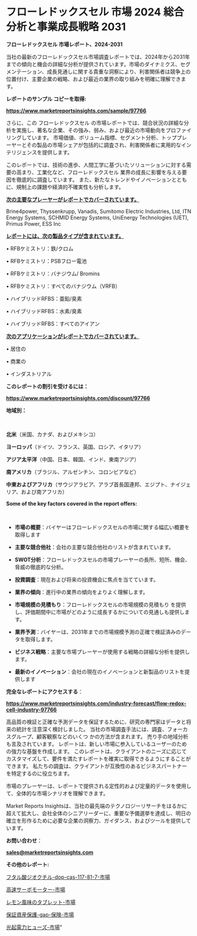 # フローレドックスセル 市場 2024 総合分析と事業成長戦略 2031

<strong>フローレドックスセル 市場レポート、2024-2031</strong>

当社の最新のフローレドックスセル市場調査レポートでは、2024年から2031年までの傾向と機会の詳細な分析が提供されています。市場のダイナミクス、セグメンテーション、成長見通しに関する貴重な洞察により、利害関係者は競争上の位置付け、主要企業の戦略、および最近の業界の取り組みを明確に理解できます。



<strong>レポートのサンプル コピーを取得:</strong> <a href=https://www.marketreportsinsights.com/sample/97766>

<strong><u>https://www.marketreportsinsights.com/sample/97766</u></strong></a>

さらに、この フローレドックスセル の市場レポートでは、競合状況の詳細な分析を実施し、著名な企業、その強み、弱み、および最近の市場動向をプロファイリングしています。 市場価値、ボリューム指標、セグメント分析、トッププレーヤーとその製品の市場シェアが包括的に調査され、利害関係者に実用的なインテリジェンスを提供します。

このレポートでは、技術の進歩、人間工学に基づいたソリューションに対する需要の高まり、工業化など、フローレドックスセル 業界の成長に影響を与える要因を徹底的に調査しています。 また、新たなトレンドやイノベーションとともに、規制上の課題や経済的不確実性も分析します。



<strong><u>次の主要なプレーヤーがレポートでカバーされています。</u></strong>

Brine4power, Thyssenkrupp, Vanadis, Sumitomo Electric Industries, Ltd, ITN Energy Systems, SCHMID Energy Systems, UniEnergy Technologies (UET), Primus Power, ESS Inc



<strong><u><b>レポートには、次の製品タイプが含まれています。</b></u></strong>

• RFBケミストリ：鉄/クロム

• RFBケミストリ：PSBフロー電池

• RFBケミストリ：バナジウム/ Bromins

• RFBケミストリ：すべてのバナジウム（VRFB）

• ハイブリッドRFBS：亜鉛/臭素

• ハイブリッドRFBS：水素/臭素

• ハイブリッドRFBS：すべてのアイアン



<strong><u><b>次のアプリケーションがレポートでカバーされています。</b></u></strong>

• 居住の

• 商業の

• インダストリアル



<strong><b>このレポートの割引を受けるには：</b></strong>

<a href=https://www.marketreportsinsights.com/discount/97766>

<strong><u>https://www.marketreportsinsights.com/discount/97766</u></strong></a>



<strong>地域別：</strong>

<strong> </strong>



<strong>北米</strong>（米国、カナダ、およびメキシコ）



<strong>ヨーロッパ</strong>（ドイツ、フランス、英国、ロシア、イタリア）



<strong>アジア太平洋</strong>（中国、日本、韓国、インド、東南アジア）



<strong>南アメリカ</strong>（ブラジル、アルゼンチン、コロンビアなど）



<strong>中東およびアフリカ</strong>（サウジアラビア、アラブ首長国連邦、エジプト、ナイジェリア、および南アフリカ）



<strong>Some of the key factors covered in the report offers:</strong>

<strong> </strong>
<ul>
  <li>

<strong>市場の概要</strong>：バイヤーはフローレドックスセルの市場に関する幅広い概要を取得します</li>
  <li>

<strong>主要な競合他社</strong>：会社の主要な競合他社のリストが含まれています。</li>
  <li>

<strong>SWOT分析</strong>：フローレドックスセルの市場プレーヤーの長所、短所、機会、脅威の徹底的な分析。</li>
  <li>

<strong>投資調査</strong>：現在および将来の投資機会に焦点を当てています。</li>
  <li>

<strong>業界の傾向</strong>：進行中の業界の傾向をよりよく理解します。</li>
  <li>

<strong>市場規模の見積もり</strong>：フローレドックスセルの市場規模の見積もり を提供し、評価期間中に市場がどのように成長するかについての見通しも提供します。</li>
  <li>

<strong>業界予測</strong>：バイヤーは、2031年までの市場規模予測の正確で検証済みのデータを取得します。</li>
  <li>

<strong>ビジネス戦略</strong>：主要な市場プレーヤーが使用する戦略の詳細な分析を提供します。</li>
  <li>

<strong>最新のイノベーション</strong>：会社の現在のイノベーションと新製品のリストを提供します</li>
</ul>


<strong>完全なレポートにアクセスする</strong>：

<a href=https://www.marketreportsinsights.com/industry-forecast/flow-redox-cell-industry-97766>

<strong><u>https://www.marketreportsinsights.com/industry-forecast/flow-redox-cell-industry-97766</u></strong></a>

高品質の検証と正確な予測データを保証するために、研究の専門家はデータと将来の統計を注意深く検討しました。 当社の市場調査手法には、調査、フォーカスグループ、顧客観察などのいくつ かの方法が含まれます。 売り手の地域分析も言及されています。 レポートは、新しい市場に参入しているユーザーのための強力な基盤を作成します。 このレポートは、クライアントのニーズに応じてカスタマイズして、要件を満たすレポートを確実に取得できるようにすることができます。 私たちの調査は、クライアントが互換性のあるビジネスパートナーを特定するのに役立ちます。

市場のプレーヤーは、レポートで提供される定性的および定量的データを使用して、全体的な市場シナリオを理解できます。

Market Reports Insightsは、当社の最先端のテクノロジーリサーチをはるかに超えて拡大し、会社全体のシニアリーダーに、重要な予備選挙を達成し、明日の確立を形作るために必要な企業の洞察力、ガイダンス、およびツールを提供しています。



<strong><b>お問い合わせ</b></strong>：

<a href=mailto:sales@marketreportsinsights.com>

<strong><u>sales@marketreportsinsights.com</u></strong></a>



<strong>その他のレポート:</strong>

<a href=https://www.linkedin.com/pulse/フタル酸ジオクチル-dop-cas-117-81-7-市場-2023-avnqf/>フタル酸ジオクチル-dop-cas-117-81-7-市場</a>

<a href=https://www.linkedin.com/pulse/高速サーボモーター-市場-2023-総合分析と事業成長戦略-2030-pr-news-hub-hulff/>高速サーボモーター-市場</a>

<a href=https://www.linkedin.com/pulse/レモン風味のタブレット-市場-2023-年のダイナミクスとビジネストレンド-2030-pr-news-hub-tqdkf/>レモン風味のタブレット-市場</a>

<a href=https://www.linkedin.com/pulse/保証資産保護-gap-保険-市場-2023-総合分析と事業成長戦略-2030-c3y6f/>保証資産保護-gap-保険-市場</a>

<a href=https://www.linkedin.com/pulse/光起電力ヒューズ-市場-2023-年のダイナミクスとビジネストレンド-2030-pr-news-hub-drj2f/>光起電力ヒューズ-市場</a>"

